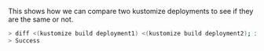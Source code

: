 This shows how we can compare two kustomize deployments to see if they are the same or not.

```bash
> diff <(kustomize build deployment1) <(kustomize build deployment2); if [ $? -eq 0 ]; then echo "Success"; else echo "Failure"; fi
> Success
```
